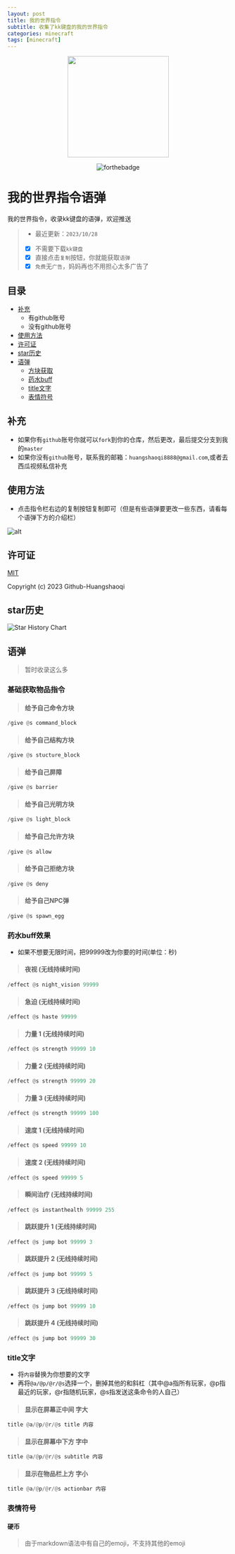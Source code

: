 ```yaml
---
layout: post
title: 我的世界指令
subtitle: 收集了kk键盘的我的世界指令
categories: minecraft
tags: [minecraft]
---
```


<div align="center">
<img wight="230px" height="230px" src="https://github.com/Github-Huangshaoqi/minecraft-code/blob/main/block.jpg">

![forthebadge](https://forthebadge.com/images/badges/license-mit.svg)
</div>

# 我的世界指令语弹
我的世界指令，收录kk键盘的语弹，欢迎推送
> - 最近更新：`2023/10/28`
> - [x] 不需要下载`kk键盘`
> - [x] 直接点击`复制`按钮，你就能获取`语弹`
> - [x] `免费`无`广告`，妈妈再也不用担心太多广告了

## 目录
* [补充](#补充)
    * 有github账号
    * 没有github账号
* [使用方法](#使用方法)
* [许可证](#许可证)
* [star历史](#star历史)
* [语弹](#语弹)
    * [方块获取](#基础获取物品指令)
    * [药水buff](#药水buff效果)
    * [title文字](#title文字)
    * [表情符号](#表情符号)

## 补充
- 如果你有`github`账号你就可以`fork`到你的仓库，然后更改，最后提交分支到我的`master`
- 如果你没有`github`账号，联系我的邮箱：`huangshaoqi8888@gmail.com`,或者去西瓜视频私信补充
  
## 使用方法
- 点击指令栏右边的复制按钮复制即可（但是有些语弹要更改一些东西，请看每个语弹下方的介绍栏）

![alt](https://github.com/Github-Huangshaoqi/minecraft-code/blob/main/copy.png)

## 许可证
[MIT](https://github.com/Github-Huangshaoqi/minecraft-code/blob/master/LICENSE)

Copyright (c) 2023 Github-Huangshaoqi

## star历史
![Star History Chart](https://api.star-history.com/svg?repos=Github-Huangshaoqi/minecraft-code&type=Date)


## 语弹
> 暂时收录这么多
### 基础获取物品指令
> #### 给予自己命令方块
```python
/give @s command_block
```
> #### 给予自己结构方块
```python
/give @s stucture_block
```
> #### 给予自己屏障
```python
/give @s barrier
```
> #### 给予自己光明方块
```python
/give @s light_block
```
> #### 给予自己允许方块
```python
/give @s allow
```
> #### 给予自己拒绝方块
```python
/give @s deny
```
> #### 给予自己NPC弹
```python
/give @s spawn_egg
```
### 药水buff效果
- 如果不想要无限时间，把99999改为你要的时间(单位：秒)
> #### 夜视 (无线持续时间)
```python
/effect @s night_vision 99999
```
> #### 急迫 (无线持续时间)
```python
/effect @s haste 99999
```
> #### 力量 1 (无线持续时间)
```python
/effect @s strength 99999 10
```
> #### 力量 2 (无线持续时间)
```python
/effect @s strength 99999 20
```
> #### 力量 3 (无线持续时间)
```python
/effect @s strength 99999 100
```
> #### 速度 1 (无线持续时间)
```python
/effect @s speed 99999 10
```
> #### 速度 2 (无线持续时间)
```python
/effect @s speed 99999 5
```
> #### 瞬间治疗 (无线持续时间)
```python
/effect @s instanthealth 99999 255
```
> #### 跳跃提升 1 (无线持续时间)
```python
/effect @s jump bot 99999 3
```
> #### 跳跃提升 2 (无线持续时间)
```python
/effect @s jump bot 99999 5
```
> #### 跳跃提升 3 (无线持续时间)
```python
/effect @s jump bot 99999 10
```
> #### 跳跃提升 4 (无线持续时间)
```python
/effect @s jump bot 99999 30
```
### title文字
- 将`内容`替换为你想要的文字
- 再将`@a/@p/@r/@s`选择一个，删掉其他的和斜杠（其中@a指所有玩家，@p指最近的玩家，@r指随机玩家，@s指发送这条命令的人自己）
> #### 显示在屏幕正中间 字大 
```python
title @a/@p/@r/@s title 内容 
```
> #### 显示在屏幕中下方 字中 
```python
title @a/@p/@r/@s subtitle 内容 
```
> #### 显示在物品栏上方 字小
```python
title @a/@p/@r/@s actionbar 内容
```
### 表情符号
#### 硬币
> 由于markdown语法中有自己的emoji，不支持其他的emoji
